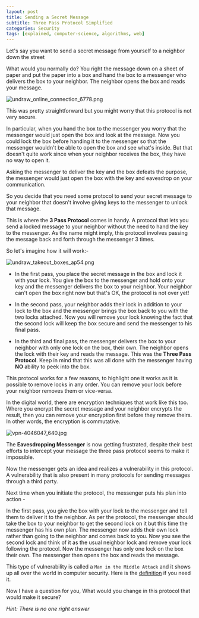 ```yaml
---
layout: post
title: Sending a Secret Message 
subtitle: Three Pass Protocol Simplified
categories: Security
tags: [explained, computer-science, algorithms, web]
---
```


Let's say you want to send a secret message from yourself to a neighbor down the street

What would you normally do? You right the message down on a sheet of paper and put the paper into a box and hand the box to a messenger who delivers the box to your neighbor. The neighbor opens the box and reads your message.


![undraw_online_connection_6778.png](https://cdn.hashnode.com/res/hashnode/image/upload/v1600684587727/6a53PG2Vb.png)

This was pretty straightforward but you might worry that this protocol is not very secure. 

In particular, when you hand the box to the messenger you worry that the messenger would just open the box and look at the message. Now you could lock the box before handing it to the messenger so that the messenger wouldn't be able to open the box and see what's inside. But that doesn't quite work since when your neighbor receives the box, they have no way to open it.

Asking the messenger to deliver the key and the box defeats the purpose, the messenger would just open the box with the key and eavesdrop on your communication.

So you decide that you need some protocol to send your secret message to your neighbor that doesn't involve giving keys to the messenger to unlock that message. 

This is where the **3 Pass Protocol** comes in handy. A protocol that lets you send a locked message to your neighbor without the need to hand the key to the messenger.
As the name might imply, this protocol involves passing the message back and forth through the messenger 3 times.

So let's imagine how it will work:-

![undraw_takeout_boxes_ap54.png](https://cdn.hashnode.com/res/hashnode/image/upload/v1600685033395/PU5VCvZzf.png)

- In the first pass, you place the secret message in the box and lock it with your lock. You give the box to the messenger and hold onto your key and the messenger delivers the box to your neighbor. Your neighbor can't open the box right now but that's OK, the protocol is not over yet!

- In the second pass, your neighbor adds their lock in addition to your lock to the box and the messenger brings the box back to you with the two locks attached. Now you will remove your lock knowing the fact that the second lock will keep the box secure and send the messenger to his final pass.

- In the third and final pass, the messenger delivers the box to your neighbor with only one lock on the box, their own. The neighbor opens the lock with their key and reads the message. This was the **Three Pass Protocol**. Keep in mind that this was all done with the messenger having **NO** ability to peek into the box.

This protocol works for a few reasons, to highlight one it works as it is possible to remove locks in any order. You can remove your lock before your neighbor removes them or vice-versa.

In the digital world, there are encryption techniques that work like this too. Where you encrypt the secret message and your neighbor encrypts the result, then you can remove your encryption first before they remove theirs. In other words, the encryption is commutative.


![vpn-4046047_640.jpg](https://cdn.hashnode.com/res/hashnode/image/upload/v1600685537771/aNVI272Pl.jpeg)

The **Eavesdropping Messenger** is now getting frustrated, despite their best efforts to intercept your message the three pass protocol seems to make it impossible.

Now the messenger gets an idea and realizes a vulnerability in this protocol. A vulnerability that is also present in many protocols for sending messages through a third party.

Next time when you initiate the protocol, the messenger puts his plan into action - 

In the first pass, you give the box with your lock to the messenger and tell them to deliver it to the neighbor. As per the protocol, the messenger should take the box to your neighbor to get the second lock on it but this time the messenger has his own plan. 
The messenger now adds their own lock rather than going to the neighbor and comes back to you. Now you see the second lock and think of it as the usual neighbor lock and remove your lock following the protocol.
Now the messenger has only one lock on the box their own. The messenger then opens the box and reads the message.

This type of vulnerability is called a `Man in the Middle Attack` and it shows up all over the world in computer security. Here is the [definition](https://en.wikipedia.org/wiki/Man-in-the-middle_attack) if you need it. 

Now I have a question for you, What would you change in this protocol that would make it secure?
  
*Hint: There is no one right answer*

<!-- ## Boxes
You can add notification, warning and error boxes like this:

### Notification

{: .box-note}
**Note:** This is a notification box.

### Warning

{: .box-warning}
**Warning:** This is a warning box.

### Error

{: .box-error}
**Error:** This is an error box. -->
